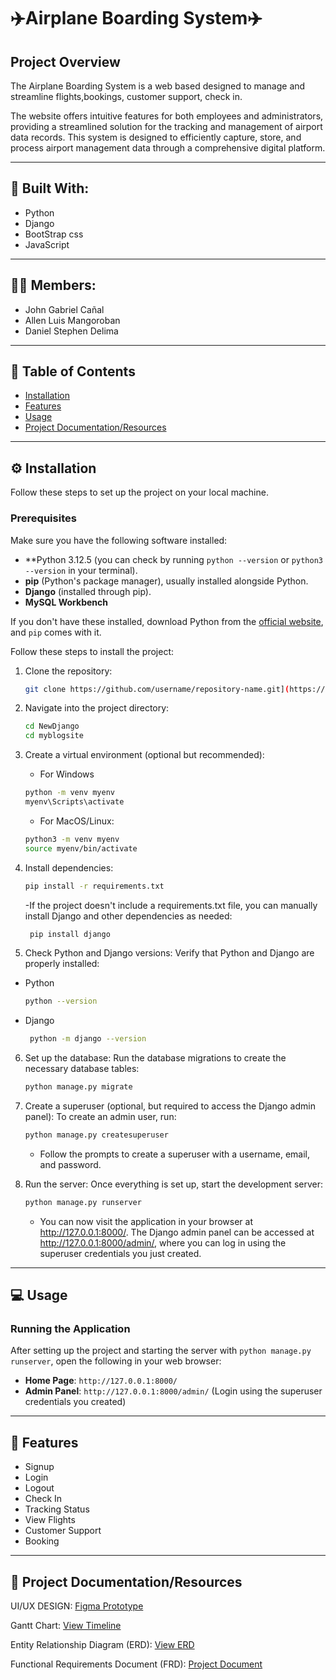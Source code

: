 # ✈️Airplane Boarding System✈️

## Project Overview

The Airplane Boarding System is a web based designed to manage and streamline flights,bookings, customer support, check in.

The website offers intuitive features for both employees and administrators, providing a streamlined solution for the tracking and management of airport data records. This system is designed to efficiently capture, store, and process airport management data through a comprehensive digital platform.

---

## 🔨 Built With:
- Python
- Django
- BootStrap css
- JavaScript
---

## 🙋‍♂️ Members:
- John Gabriel Cañal
- Allen Luis Mangoroban
- Daniel Stephen Delima
---

## 🚀 Table of Contents

- [Installation](#installation)
- [Features](#Features)
- [Usage](#usage)
- [Project Documentation/Resources](#Documentation)

---

## ⚙️ Installation

Follow these steps to set up the project on your local machine.

### Prerequisites

Make sure you have the following software installed:

- **Python 3.12.5 (you can check by running `python --version` or `python3 --version` in your terminal).
- **pip** (Python's package manager), usually installed alongside Python.
- **Django** (installed through pip).
- **MySQL Workbench**
  
If you don't have these installed, download Python from the [official website](https://www.python.org/downloads/), and `pip` comes with it.

Follow these steps to install the project:

1. Clone the repository:
    ```bash
    git clone https://github.com/username/repository-name.git](https://github.com/Daniel-Stephende5/IM2-Repository.git
    ```

2. Navigate into the project directory:
    ```bash
    cd NewDjango
    cd myblogsite
    ```
3. Create a virtual environment (optional but recommended):
   - For Windows
    ```bash
    python -m venv myenv
    myenv\Scripts\activate
    ```
   - For MacOS/Linux:
    ```bash
    python3 -m venv myenv
    source myenv/bin/activate
    ```

4. Install dependencies:
    ```bash
    pip install -r requirements.txt
    ```
    -If the project doesn't include a requirements.txt file, you can manually install Django and other dependencies as needed:
   ```bash
    pip install django
    ```

5. Check Python and Django versions: Verify that Python and Django are properly installed:
- Python
    ```bash
    python --version
    ```
- Django
   ```bash
    python -m django --version
    ```
6. Set up the database: Run the database migrations to create the necessary database tables:
   ```bash
   python manage.py migrate
   ```
7. Create a superuser (optional, but required to access the Django admin panel): To create an admin user, run:
   ```bash
   python manage.py createsuperuser
   ```
   - Follow the prompts to create a superuser with a username, email, and password.
   
8. Run the server: Once everything is set up, start the development server:
   ```bash
   python manage.py runserver
   ```
   - You can now visit the application in your browser at http://127.0.0.1:8000/. The Django admin panel can be accessed at http://127.0.0.1:8000/admin/, where you can log in using       the superuser credentials you just created.
   

---

## 💻 Usage

### Running the Application
After setting up the project and starting the server with `python manage.py runserver`, open the following in your web browser:

- **Home Page**: `http://127.0.0.1:8000/`
- **Admin Panel**: `http://127.0.0.1:8000/admin/` (Login using the superuser credentials you created)

---

## 📌 Features

- Signup
- Login
- Logout
- Check In
- Tracking Status
- View Flights
- Customer Support
- Booking

---


## 📝 Project Documentation/Resources

UI/UX DESIGN: [Figma Prototype](https://www.figma.com/design/0e5BfOdvtAELFK7U6jpDsq/Tripma---Flight-booking-web-app-(Community))

Gantt Chart: [View Timeline](https://docs.google.com/spreadsheets/d/1RtIbCRl-FmereZ7Tpj5udKsKCI9Hw0kPL5Dq4iP-QKE/edit?fbclid=IwY2xjawGzcIhleHRuA2FlbQIxMAABHej8IBSb2SVHL-hYlW08w_0YEcDj8Rrd9NJU6izkvqKTg6Lkvc0lIqbrag_aem_u4wN5XH3qej5vk7bbkQXuQ&gid=1313092142#gid=1313092142)

Entity Relationship Diagram (ERD): [View ERD](https://drive.google.com/file/d/1WhFnhzwXh_JXbuH18tJD9ri-ZCCkUzlR/view)

Functional Requirements Document (FRD): [Project Document](https://drive.google.com/file/d/1hxGc3FTgeE1cwjW-61ZUVKxXmaCkioIE/view?usp=sharing)

